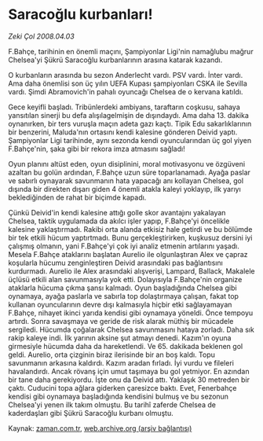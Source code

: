 # Saracoğlu kurbanları!

*Zeki Çol 2008.04.03*

<tr><td class="metin" colspan="2" style="padding-top: 20px; padding-left: 5px; padding-right: 10px;">F.Bahçe, tarihinin en önemli maçını, Şampiyonlar Ligi'nin namağlubu mağrur Chelsea'yi Şükrü Saracoğlu kurbanlarının arasına katarak kazandı.</td></tr><tr><td class="metin" colspan="2" style="padding-top: 20px; padding-left: 5px; padding-right: 10px;"><p>O kurbanların arasında bu sezon Anderlecht vardı. PSV vardı. İnter vardı. Ama daha önemlisi son üç yılın UEFA Kupası şampiyonları CSKA ile Sevilla vardı. Şimdi Abramovich'in pahalı oyuncağı Chelsea de o kervana katıldı.
<p>Gece keyifli başladı. Tribünlerdeki ambiyans, taraftarın coşkusu, sahaya yansıtılan sinerji bu defa alışılagelmişin de dışındaydı. Ama daha 13. dakika oynanırken, bir ters vuruşla maçın adeta gazı kaçtı. Tipik Edu sakarlıklarının bir benzerini, Maluda'nın ortasını kendi kalesine gönderen Deivid yaptı. Şampiyonlar Ligi tarihinde, aynı sezonda kendi oyuncularından üç gol yiyen F.Bahçe'nin, şaka gibi bir rekora imza atmasını sağladı!
<p>Oyun planını altüst eden, oyun disiplinini, moral motivasyonu ve özgüveni azaltan bu golün ardından, F.Bahçe uzun süre toparlanamadı. Ayağa paslar ve sabırlı oynayarak savunmanın hata yapacağı anı kollayan Chelsea, gol dışında bir direkten dışarı giden 4 önemli atakla kaleyi yoklayıp, ilk yarıyı beklediğinden de rahat bir biçimde kapadı.
<p>Çünkü Deivid'in kendi kalesine attığı golle skor avantajını yakalayan Chelsea, taktik uygulamada da akılcı işler yapıp, F.Bahçe'yi öncelikle kalesine yaklaştırmadı. Rakibi orta alanda etkisiz hale getirdi ve bu bölümde bir tek etkili hücum yaptırtmadı. Bunu gerçekleştirirken, kuşkusuz dersini iyi çalışmış olmanın, yani F.Bahçe'yi çok iyi analiz etmenin artılarını yaşadı. Mesela F.Bahçe ataklarını başlatan Aurelio ile olgunlaştıran Alex ve çapraz koşularla hücumu zenginleştiren Deivid arasındaki pas bağlantısını kurdurmadı. Aurelio ile Alex arasındaki alışverişi, Lampard, Ballack, Makalele üçlüsü etkili alan savunmasıyla yok etti. Dolayısıyla F.Bahçe'nin organize ataklarla hücuma çıkma şansı kalmadı. Oyun başladığında Chelsea gibi oynamaya, ayağa paslarla ve sabırla top dolaştırmaya çalışan, fakat top kullanan oyuncularının devre dışı kalmasıyla hiçbir etki sağlayamayan F.Bahçe, nihayet ikinci yarıda kendisi gibi oynamaya yöneldi. Önce tempoyu artırdı. Sonra savaşmaya ve geride de risk alarak müthiş bir mücadele sergiledi. Hücumda çoğalarak Chelsea savunmasını hataya zorladı. Daha sık rakip kaleye indi. İlk yarının aksine şut atmayı denedi. Kazım'ın oyuna girmesiyle hücumda daha da hareketlendi. Ve 65. dakikada beklenen gol geldi. Aurelio, orta çizginin biraz ilerisinde bir an boş kaldı. Topu savunmanın arkasına kaldırdı. Kazım aradan fırladı. İyi vurdu ve fileleri havalandırdı. Ancak rövanş için umut taşımaya bu gol yetmiyor. En azından bir tane daha gerekiyordu. İşte onu da Deivid attı. Yaklaşık 30 metreden bir çaktı. Cuducini topa ağlara giderken çaresizce baktı. Evet, Fenerbahçe kendisi gibi oynamaya başladığında kendisini bulmuş ve bu sezonun Chelsea'yi yenen ilk takım olmuştu. Bu tarihî zaferde Chelsea de kaderdaşları gibi Şükrü Saracoğlu kurbanı olmuştu. <br/></p></p></p></p></td></tr>

Kaynak: [zaman.com.tr](http://zaman.com.tr/yazar.do?yazino=672755), [web.archive.org (arşiv bağlantısı)](http://web.archive.org/web/20080622152154/http://www.zaman.com.tr:80/yazar.do?yazino=672755)
